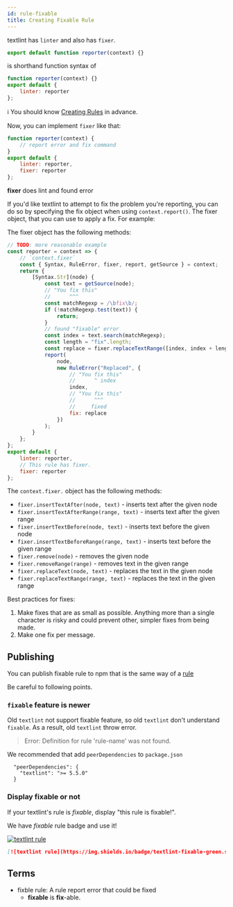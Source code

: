 ```yaml
---
id: rule-fixable
title: Creating Fixable Rule
---
```


textlint has `linter` and also has `fixer`.

```js
export default function reporter(context) {}
```

is shorthand function syntax of  

```js
function reporter(context) {}
export default {
    linter: reporter
};
```

:information_source: You should know [Creating Rules](./rule.md) in advance.

Now, you can implement `fixer` like that:

```js
function reporter(context) {
    // report error and fix command
}
export default {
    linter: reporter,
    fixer: reporter
};
```

**fixer** does lint and found error

If you'd like textlint to attempt to fix the problem you're reporting, you can do so by specifying the fix object when using `context.report()`.
The fixer object, that you can use to apply a fix. For example:

The fixer object has the following methods:

```js
// TODO: more reasonable example
const reporter = context => {
    // `context.fixer`
    const { Syntax, RuleError, fixer, report, getSource } = context;
    return {
        [Syntax.Str](node) {
            const text = getSource(node);
            // "You fix this"
            //      ^^^
            const matchRegexp = /\bfix\b/;
            if (!matchRegexp.test(text)) {
                return;
            }
            // found "fixable" error
            const index = text.search(matchRegexp);
            const length = "fix".length;
            const replace = fixer.replaceTextRange([index, index + length], "fixed");
            report(
                node,
                new RuleError("Replaced", {
                    // "You fix this"
                    //      ^ index
                    index,
                    // "You fix this"
                    //      ^^^
                    //     fixed
                    fix: replace
                })
            );
        }
    };
};
export default {
    linter: reporter,
    // This rule has fixer.
    fixer: reporter
};
```

The `context.fixer.` object has the following methods:

* `fixer.insertTextAfter(node, text)` - inserts text after the given node
* `fixer.insertTextAfterRange(range, text)` - inserts text after the given range
* `fixer.insertTextBefore(node, text)` - inserts text before the given node
* `fixer.insertTextBeforeRange(range, text)` - inserts text before the given range
* `fixer.remove(node)` - removes the given node
* `fixer.removeRange(range)` - removes text in the given range
* `fixer.replaceText(node, text)` - replaces the text in the given node
* `fixer.replaceTextRange(range, text)` - replaces the text in the given range

Best practices for fixes:

1. Make fixes that are as small as possible. Anything more than a single character is risky and could prevent other, simpler fixes from being made.
2. Make one fix per message.

## Publishing

You can publish fixable rule to npm that is the same way of a [rule](./rule.md)

Be careful to following points.

### `fixable` feature is newer

Old `textlint` not support fixable feature, so old `textlint` don't understand `fixable`.
As a result, old `textlint` throw error.

> Error: Definition for rule 'rule-name' was not found.

We recommended that add `peerDependencies` to `package.json`

```
  "peerDependencies": {
    "textlint": ">= 5.5.0"
  }
```

### Display fixable or not

If your textlint's rule is *fixable*, display "this rule is fixable!".

We have *fixable* rule badge and use it!

[![textlint rule](https://img.shields.io/badge/textlint-fixable-green.svg?style=social)](https://textlint.github.io/) 

```markdown
[![textlint rule](https://img.shields.io/badge/textlint-fixable-green.svg?style=social)](https://textlint.github.io/) 
```

## Terms

- fixble rule: A rule report error that could be fixed
    - **fixable** is **fix**-able.

